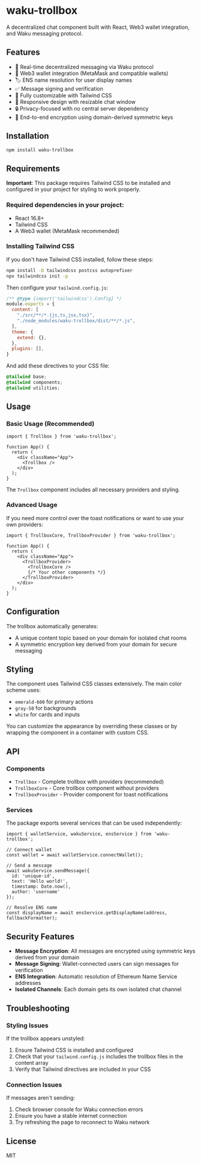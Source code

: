 
# waku-trollbox

A decentralized chat component built with React, Web3 wallet integration, and Waku messaging protocol.

## Features

- 🧌 Real-time decentralized messaging via Waku protocol
- 🔗 Web3 wallet integration (MetaMask and compatible wallets)
- 🏷️ ENS name resolution for user display names
- ✅ Message signing and verification
- 🎨 Fully customizable with Tailwind CSS
- 📱 Responsive design with resizable chat window
- 🔒 Privacy-focused with no central server dependency
- 🔐 End-to-end encryption using domain-derived symmetric keys

## Installation

```bash
npm install waku-trollbox
```

## Requirements

**Important**: This package requires Tailwind CSS to be installed and configured in your project for styling to work properly.

### Required dependencies in your project:
- React 16.8+
- Tailwind CSS
- A Web3 wallet (MetaMask recommended)

### Installing Tailwind CSS

If you don't have Tailwind CSS installed, follow these steps:

```bash
npm install -D tailwindcss postcss autoprefixer
npx tailwindcss init -p
```

Then configure your `tailwind.config.js`:

```js
/** @type {import('tailwindcss').Config} */
module.exports = {
  content: [
    "./src/**/*.{js,ts,jsx,tsx}",
    "./node_modules/waku-trollbox/dist/**/*.js",
  ],
  theme: {
    extend: {},
  },
  plugins: [],
}
```

And add these directives to your CSS file:

```css
@tailwind base;
@tailwind components;
@tailwind utilities;
```

## Usage

### Basic Usage (Recommended)

```tsx
import { Trollbox } from 'waku-trollbox';

function App() {
  return (
    <div className="App">
      <Trollbox />
    </div>
  );
}
```

The `Trollbox` component includes all necessary providers and styling.

### Advanced Usage

If you need more control over the toast notifications or want to use your own providers:

```tsx
import { TrollboxCore, TrollboxProvider } from 'waku-trollbox';

function App() {
  return (
    <div className="App">
      <TrollboxProvider>
        <TrollboxCore />
        {/* Your other components */}
      </TrollboxProvider>
    </div>
  );
}
```

## Configuration

The trollbox automatically generates:
- A unique content topic based on your domain for isolated chat rooms
- A symmetric encryption key derived from your domain for secure messaging

## Styling

The component uses Tailwind CSS classes extensively. The main color scheme uses:
- `emerald-600` for primary actions
- `gray-50` for backgrounds
- `white` for cards and inputs

You can customize the appearance by overriding these classes or by wrapping the component in a container with custom CSS.

## API

### Components

- `Trollbox` - Complete trollbox with providers (recommended)
- `TrollboxCore` - Core trollbox component without providers
- `TrollboxProvider` - Provider component for toast notifications

### Services

The package exports several services that can be used independently:

```tsx
import { walletService, wakuService, ensService } from 'waku-trollbox';

// Connect wallet
const wallet = await walletService.connectWallet();

// Send a message
await wakuService.sendMessage({
  id: 'unique-id',
  text: 'Hello world!',
  timestamp: Date.now(),
  author: 'username'
});

// Resolve ENS name
const displayName = await ensService.getDisplayName(address, fallbackFormatter);
```

## Security Features

- **Message Encryption**: All messages are encrypted using symmetric keys derived from your domain
- **Message Signing**: Wallet-connected users can sign messages for verification
- **ENS Integration**: Automatic resolution of Ethereum Name Service addresses
- **Isolated Channels**: Each domain gets its own isolated chat channel

## Troubleshooting

### Styling Issues

If the trollbox appears unstyled:
1. Ensure Tailwind CSS is installed and configured
2. Check that your `tailwind.config.js` includes the trollbox files in the content array
3. Verify that Tailwind directives are included in your CSS

### Connection Issues

If messages aren't sending:
1. Check browser console for Waku connection errors
2. Ensure you have a stable internet connection
3. Try refreshing the page to reconnect to Waku network

## License

MIT
